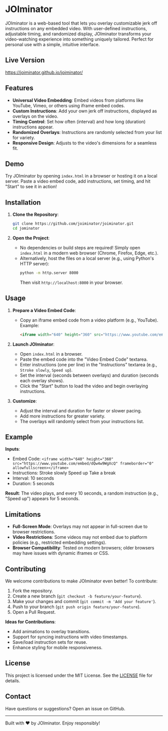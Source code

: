 # JOIminator

JOIminator is a web-based tool that lets you overlay customizable jerk off instructions on any embedded video. With user-defined instructions, adjustable timing, and randomized display, JOIminator transforms your video-watching experience into something uniquely tailored. Perfect for personal use with a simple, intuitive interface.

## Live Version

https://joiminator.github.io/joiminator/

## Features

- **Universal Video Embedding**: Embed videos from platforms like YouTube, Vimeo, or others using iframe embed codes.
- **Custom Instructions**: Add your own jerk off instructions, displayed as overlays on the video.
- **Timing Control**: Set how often (interval) and how long (duration) instructions appear.
- **Randomized Overlays**: Instructions are randomly selected from your list for variety.
- **Responsive Design**: Adjusts to the video's dimensions for a seamless fit.

## Demo

Try JOIminator by opening `index.html` in a browser or hosting it on a local server. Paste a video embed code, add instructions, set timing, and hit "Start" to see it in action!

## Installation

1. **Clone the Repository**:
   ```bash
   git clone https://github.com/joiminator/joiminator.git
   cd jominator
   ```

2. **Open the Project**:
   - No dependencies or build steps are required! Simply open `index.html` in a modern web browser (Chrome, Firefox, Edge, etc.).
   - Alternatively, host the files on a local server (e.g., using Python's HTTP server):
     ```bash
     python -m http.server 8000
     ```
     Then visit `http://localhost:8000` in your browser.

## Usage

1. **Prepare a Video Embed Code**:
   - Copy an iframe embed code from a video platform (e.g., YouTube). Example:
     ```html
     <iframe width="640" height="360" src="https://www.youtube.com/embed/dQw4w9WgXcQ" frameborder="0" allowfullscreen></iframe>
     ```

2. **Launch JOIminator**:
   - Open `index.html` in a browser.
   - Paste the embed code into the "Video Embed Code" textarea.
   - Enter instructions (one per line) in the "Instructions" textarea (e.g., `Stroke slowly`, `Speed up`).
   - Set the interval (seconds between overlays) and duration (seconds each overlay shows).
   - Click the "Start" button to load the video and begin overlaying instructions.

3. **Customize**:
   - Adjust the interval and duration for faster or slower pacing.
   - Add more instructions for greater variety.
   - The overlays will randomly select from your instructions list.

## Example

**Inputs**:
- Embed Code: `<iframe width="640" height="360" src="https://www.youtube.com/embed/dQw4w9WgXcQ" frameborder="0" allowfullscreen></iframe>`
- Instructions:
  Stroke slowly
  Speed up
  Take a break
- Interval: 10 seconds
- Duration: 5 seconds

**Result**: The video plays, and every 10 seconds, a random instruction (e.g., "Speed up") appears for 5 seconds.

## Limitations

- **Full-Screen Mode**: Overlays may not appear in full-screen due to browser restrictions.
- **Video Restrictions**: Some videos may not embed due to platform policies (e.g., restricted embedding settings).
- **Browser Compatibility**: Tested on modern browsers; older browsers may have issues with dynamic iframes or CSS.

## Contributing

We welcome contributions to make JOIminator even better! To contribute:

1. Fork the repository.
2. Create a new branch (`git checkout -b feature/your-feature`).
3. Make your changes and commit (`git commit -m 'Add your feature'`).
4. Push to your branch (`git push origin feature/your-feature`).
5. Open a Pull Request.

**Ideas for Contributions**:
- Add animations to overlay transitions.
- Support for syncing instructions with video timestamps.
- Save/load instruction sets for reuse.
- Enhance styling for mobile responsiveness.

## License

This project is licensed under the MIT License. See the [LICENSE](LICENSE) file for details.

## Contact

Have questions or suggestions? Open an issue on GitHub.

---

Built with ❤️ by JOIminator. Enjoy responsibly!
